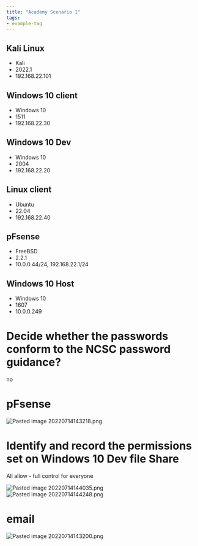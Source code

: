 ```yaml
---
title: "Academy Scenario 1"
tags:
- example-tag
---
```


## Kali Linux
- Kali
- 2022.1
- 192.168.22.101

## Windows 10 client
- Windows 10
- 1511
- 192.168.22.30

## Windows 10 Dev
- Windows 10
- 2004
- 192.168.22.20

## Linux client
- Ubuntu
- 22.04
- 192.168.22.40

## pFsense
- FreeBSD
- 2.2.1
- 10.0.0.44/24, 192.168.22.1/24

## Windows 10 Host
- Windows 10
- 1607
- 10.0.0.249
# Decide whether the passwords conform to the NCSC password guidance?
no
# pFsense
![Pasted image 20220714143218.png](Pasted%20image%2020220714143218.png)

# Identify and record the permissions set on **Windows 10 Dev** file Share
All allow - full control for everyone

![Pasted image 20220714144035.png](Pasted%20image%2020220714144035.png)
![Pasted image 20220714144248.png](Pasted%20image%2020220714144248.png)


# email
![Pasted image 20220714143200.png](Pasted%20image%2020220714143200.png)


